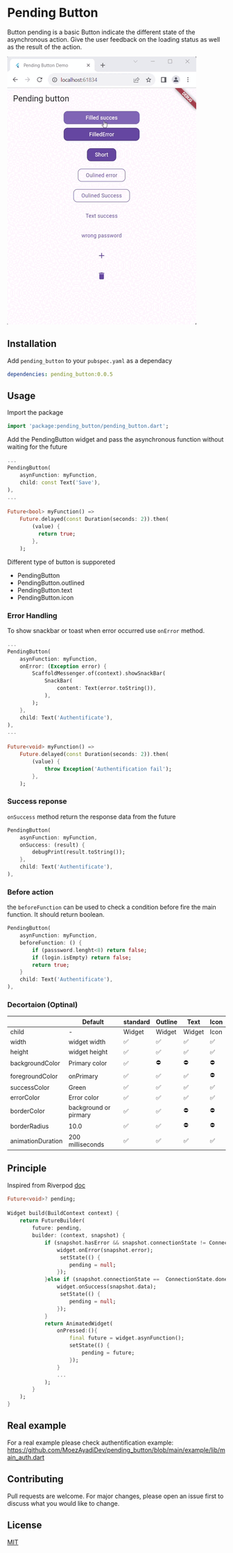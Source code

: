# Pending Button

Button pending is a basic Button indicate the different state of the asynchronous action. Give the user feedback on the loading status as well as the result of the action.

![Preview](assets/button_pending.gif)

## Installation

Add `pending_button` to your `pubspec.yaml` as a dependacy

```yaml
dependencies: pending_button:0.0.5
```

## Usage

Import the package

```dart
import 'package:pending_button/pending_button.dart';
```

Add the PendingButton widget and pass the asynchronous function without waiting for the future

```dart
...
PendingButton(
    asynFunction: myFunction,
    child: const Text('Save'),
),
...

Future<bool> myFunction() =>
    Future.delayed(const Duration(seconds: 2)).then(
        (value) {
          return true;
        },
    );
```

Different type of button is supporeted

- PendingButton
- PendingButton.outlined
- PendingButton.text
- PendingButton.icon

### Error Handling

To show snackbar or toast when error occurred use `onError` method.

```dart
...
PendingButton(
    asynFunction: myFunction,
    onError: (Exception error) {
        ScaffoldMessenger.of(context).showSnackBar(
            SnackBar(
                content: Text(error.toString()),
            ),
        );
    },
    child: Text('Authentificate'),
),
...

Future<void> myFunction() =>
    Future.delayed(const Duration(seconds: 2)).then(
        (value) {
            throw Exception('Authentification fail');
        },
    );
```

### Success reponse

`onSuccess` method return the response data from the future

```dart
PendingButton(
    asynFunction: myFunction,
    onSuccess: (result) {
        debugPrint(result.toString());
    },
    child: Text('Authentificate'),
),
```

### Before action

the `beforeFunction` can be used to check a condition before fire the main function. It should return boolean.

```dart
PendingButton(
    asynFunction: myFunction,
    beforeFunction: () {
        if (passsword.lenght<8) return false;
        if (login.isEmpty) return false;
        return true;
    }
    child: Text('Authentificate'),
),
```

### Decortaion (Optinal)

|                   | Default               | standard | Outline | Text   | Icon |
| ----------------- | --------------------- | -------- | ------- | ------ | ---- |
| child             | -                     | Widget   | Widget  | Widget | Icon |
| width             | widget width          | ✅       | ✅      | ✅     | ✅   |
| height            | widget height         | ✅       | ✅      | ✅     | ✅   |
| backgroundColor   | Primary color         | ✅       | ⛔      | ⛔     | ⛔   |
| foregroundColor   | onPrimary             | ✅       | ✅      | ✅     | ⛔   |
| successColor      | Green                 | ✅       | ✅      | ✅     | ✅   |
| errorColor        | Error color           | ✅       | ✅      | ✅     | ✅   |
| borderColor       | background or pirmary | ✅       | ✅      | ⛔     | ⛔   |
| borderRadius      | 10.0                  | ✅       | ✅      | ⛔     | ⛔   |
| animationDuration | 200 milliseconds      | ✅       | ✅      | ✅     | ✅   |

## Principle

Inspired from Riverpod [doc](https://riverpod.dev/docs/essentials/side_effects#going-further-showing-a-spinner--error-handling)

```dart
Future<void>? pending;

Widget build(BuildContext context) {
    return FutureBuilder(
        future: pending,
        builder: (context, snapshot) {
            if (snapshot.hasError && snapshot.connectionState != ConnectionState.waiting) {
                widget.onError(snapshot.error);
                 setState(() {
                    pending = null;
                });
            }else if (snapshot.connectionState ==  ConnectionState.done){
                widget.onSuccess(snapshot.data);
                 setState(() {
                    pending = null;
                });
            }
            return AnimatedWidget(
                onPressed:(){
                    final future = widget.asynFunction();
                    setState(() {
                        pending = future;
                    });
                }
                ...
            );
        }
    );
}

```

## Real example

For a real example please check authentification example: https://github.com/MoezAyadiDev/pending_button/blob/main/example/lib/main_auth.dart

## Contributing

Pull requests are welcome. For major changes, please open an issue first
to discuss what you would like to change.

## License

[MIT](https://choosealicense.com/licenses/mit/)
